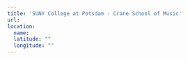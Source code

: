 ```yaml
---
title: 'SUNY College at Potsdam - Crane School of Music'
url:
location:
  name:
  latitude: ""
  longitude: ""
---
```

